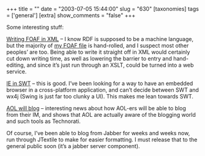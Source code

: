 +++
title = ""
date = "2003-07-05 15:44:00"
slug = "630"
[taxonomies]
tags = ['general']
[extra]
show_comments = "false"
+++

Some interesting stuff:

[Writing FOAF in XML](http://simonstl.com/projects/foaf-xml/) – I know RDF is supposed to be a machine language, but the majority of [my FOAF file](http://philwilson.org/philfoaf.rdf) is hand-rolled, and I suspect most other peoples’ are too. Being able to write it straight off in XML would certainly cut down writing time, as well as lowering the barrier to entry and hand-editing, and since it’s just run through an XSLT, could be turned into a web service.

[IE in SWT](http://www.freeroller.net/page/umlauf/20030703#ie_on_swt) – this is good. I’ve been looking for a way to have an embedded browser in a cross-platform application, and can’t decide between SWT and wx4j (Swing is just far too clunky a UI). This makes me lean towards SWT.

[AOL will blog](http://www.buzzmachine.com/archives/2003_07.html#004146) – interesting news about how AOL-ers will be able to blog from their IM, and shows that AOL are actually aware of the blogging world and such tools as Technorati.

Of course, I’ve been able to blog from Jabber for weeks and weeks now, run through JTextile to make for easier formatting. I must release that to the general public soon (it’s a jabber server component).
